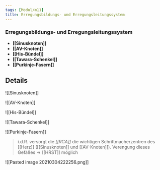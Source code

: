 ```yaml
---
tags: [Modul/m11]
title: Erregungsbildungs- und Erregungsleitungssystem
---
```

### Erregungsbildungs- und Erregungsleitungssystem 
- **[[Sinusknoten]]**
- **[[AV-Knoten]]**
- **[[His-Bündel]]**
- **[[Tawara-Schenkel]]**
- **[[Purkinje-Fasern]]**
## Details
![[Sinusknoten]]

![[AV-Knoten]]

![[His-Bündel]]

![[Tawara-Schenkel]]

![[Purkinje-Fasern]]

> i.d.R. versorgt die *[[RCA]]* die wichtigen Schrittmacherzentren des [[Herz]] ([[Sinusknoten]] und [[AV-Knoten]]). Verengung dieses Gefäßes →  [[HRST]] möglich

![[Pasted image 20210304222256.png]]